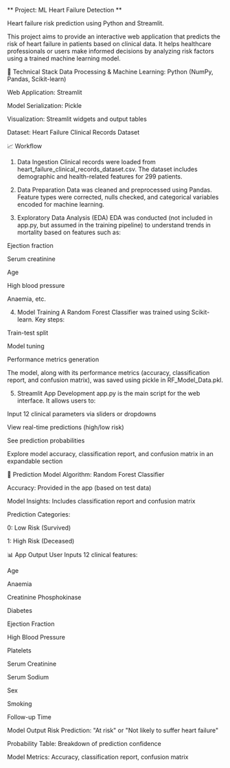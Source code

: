 ** Project: ML Heart Failure Detection **

Heart failure risk prediction using Python and Streamlit.

This project aims to provide an interactive web application that predicts the risk of heart failure in patients based on clinical data. It helps healthcare professionals or users make informed decisions by analyzing risk factors using a trained machine learning model.

🔧 Technical Stack
Data Processing & Machine Learning: Python (NumPy, Pandas, Scikit-learn)

Web Application: Streamlit

Model Serialization: Pickle

Visualization: Streamlit widgets and output tables

Dataset: Heart Failure Clinical Records Dataset

📈 Workflow
1. Data Ingestion
Clinical records were loaded from heart_failure_clinical_records_dataset.csv. The dataset includes demographic and health-related features for 299 patients.

2. Data Preparation
Data was cleaned and preprocessed using Pandas. Feature types were corrected, nulls checked, and categorical variables encoded for machine learning.

3. Exploratory Data Analysis (EDA)
EDA was conducted (not included in app.py, but assumed in the training pipeline) to understand trends in mortality based on features such as:

Ejection fraction

Serum creatinine

Age

High blood pressure

Anaemia, etc.

4. Model Training
A Random Forest Classifier was trained using Scikit-learn. Key steps:

Train-test split

Model tuning

Performance metrics generation

The model, along with its performance metrics (accuracy, classification report, and confusion matrix), was saved using pickle in RF_Model_Data.pkl.

5. Streamlit App Development
app.py is the main script for the web interface. It allows users to:

Input 12 clinical parameters via sliders or dropdowns

View real-time predictions (high/low risk)

See prediction probabilities

Explore model accuracy, classification report, and confusion matrix in an expandable section

🔬 Prediction Model
Algorithm: Random Forest Classifier

Accuracy: Provided in the app (based on test data)

Model Insights: Includes classification report and confusion matrix

Prediction Categories:

0: Low Risk (Survived)

1: High Risk (Deceased)

📊 App Output
User Inputs
12 clinical features:

Age

Anaemia

Creatinine Phosphokinase

Diabetes

Ejection Fraction

High Blood Pressure

Platelets

Serum Creatinine

Serum Sodium

Sex

Smoking

Follow-up Time

Model Output
Risk Prediction: "At risk" or "Not likely to suffer heart failure"

Probability Table: Breakdown of prediction confidence

Model Metrics: Accuracy, classification report, confusion matrix
